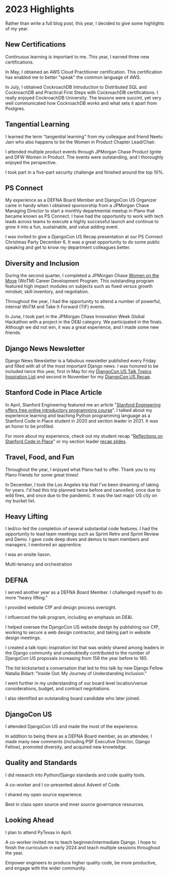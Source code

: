 # 2023 Highlights

Rather than write a full blog post, this year, I decided to give some highlights of my year.

## New Certifications

Continuous learning is important to me. This year, I earned three new certifications. 

In May, I obtained an AWS Cloud Practitioner certification. This certification has enabled me to better "speak" the common language of AWS. 

In July, I obtained CockroachDB Introduction to Distributed SQL and CockroachDB and Practical First Steps with CockroachDB certifications. I really enjoyed CockroachDB University. The lessons were succint, yet very well communicated how CockroachDB works and what sets it apart from Postgres. 

## Tangential Learning

I learned the term "tangential learning" from my colleague and friend Neetu Jain who also happens to be the Women in Product Chapter Lead/Chair. 

I attended multiple product events through JPMorgan Chase Product Ignite and DFW Women in Product. The events were outstanding, and I thoroughly enjoyed the perspective. 



I took part in a five-part security challenge and finished around the top 10%. 


## PS Connect

My experience as a DEFNA Board Member and DjangoCon US Organizer came in handy when I obtained sponsorship from a JPMorgan Chase Managing Director to start a monthly departmental meetup in Plano that became known as PS Connect. I have had the opportunity to work with tech leads across teams to execute a highly successful launch and continue to grow it into a fun, sustainable, and value adding event. 

I was invited to give a DjangoCon US Recap presentation at our PS Connect Christmas Party December 6. It was a great opportunity to do some public speaking and get to know my department colleagues better.

## Diversity and Inclusion

During the second quarter, I completed a JPMorgan Chase [Women on the Move](https://www.jpmorganchase.com/impact/people/women-on-the-move) (WoTM) Career Development Program. This outstanding program featured high impact modules on subjects such as fixed versus growth mindset, skill inventory, and negotiation. 

Throughout the year, I had the opportunity to attend a number of powerful, internal WoTM and Take It Forward (TIF) events. 

In June, I took part in the JPMorgan Chase Innovation Week Global Hackathon with a project in the DE&I category. We participated in the finals. Although we did not win, it was a great experience, and I made some new friends. 

## Django News Newsletter

Django News Newsletter is a fabulous newsletter published every Friday and filled with all of the most important Django news. I was honored to be included twice this year, first in May for my [DjangoCon US Talk Topics Inspiration List](https://github.com/KatherineMichel/portfolio/blob/master/conference-blog-posts/topic-ideas-djangocon-us-2023.md) and second in November for my [DjangoCon US Recap](https://github.com/KatherineMichel/portfolio/blob/master/conference-blog-posts/recap-of-djangocon-us-2023.md). 

## Stanford Code in Place Article

In April, Stanford Engineering featured me an article "[Stanford Engineering offers free online introductory programming course](https://engineering.stanford.edu/magazine/stanford-engineering-offers-free-online-introductory-programming-course)". I talked about my experience learning and teaching Python programming language as a Stanford Code in Place student in 2020 and section leader in 2021. It was an honor to be profiled. 

For more about my experience, check out my student recap "[Reflections on Stanford Code in Place](https://github.com/KatherineMichel/portfolio/blob/master/regular-blog-posts/reflections-on-stanford-code-in-place.md)" or my section leader [recap slides](https://github.com/KatherineMichel/stanford-code-in-place-section-leader). 

## Travel, Food, and Fun

Throughout the year, I enjoyed what Plano had to offer. Thank you to my Plano friends for some great times!

In December, I took the Los Angeles trip that I've been dreaming of taking for years. I'd had this trip planned twice before and cancelled, once due to wild fires, and once due to the pandemic. It was the last major US city on my bucket list. 



## Heavy Lifting

I led/co-led the completion of several substantial code features. I had the opportunity to lead team meetings such as Sprint Retro and Sprint Review and Demo. I gave code deep dives and demos to team members and managers. I mentored an apprentice. 

I was an onsite liason. 

Multi-tenancy and orchestration


## DEFNA

I served another year as a DEFNA Board Member. I challenged myself to do more "heavy lifting." 


I provided website CfP and design process oversight. 


I influenced the talk program, including an emphasis on DE&I.  

I helped oversee the DjangoCon US website design by publishing our CfP, working to secure a web design contractor, and taking part in website design meetings. 


I created a talk topic inspiration list that was widely shared among leaders in the Django community and undoubtedly contributed to the number of DjangoCon US proposals increasing from 158 the year before to 185. 

The list kickstarted a conversation that led to this talk by new Django Fellow Natalia Bidart: "Inside Out: My Journey of Understanding Inclusion." 

I went further in my understanding of our board level location/venue considerations, budget, and contract negotiations. 

I also identified an outstanding board candidate who later joined.

## DjangoCon US

I attended DjangoCon US and made the most of the experience. 

In addition to being there as a DEFNA Board member, as an attendee, I made many new comments (including PSF Executive Director, Django Fellow), promoted diversity, and acquired new knowledge. 



## Quality and Standards

I did research into Python/Django standards and code quality tools. 

A co-worker and I co-presented about Advent of Code. 


I shared my open source experience. 

Best in class open source and inner source governance resources. 



## Looking Ahead

I plan to attend PyTexas in April. 

A co-worker invited me to teach beginner/intermediate Django. I hope to finish the curriculum in early 2024 and teach multiple sessions throughout the year. 

Empower engineers to produce higher quality code, be more productive, and engage with the wider community. 


